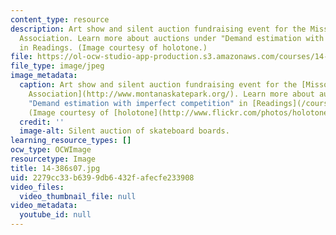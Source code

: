 ```yaml
---
content_type: resource
description: Art show and silent auction fundraising event for the Missoula Skatepark
  Association. Learn more about auctions under "Demand estimation with imperfect competition"
  in Readings. (Image courtesy of holotone.)
file: https://ol-ocw-studio-app-production.s3.amazonaws.com/courses/14-386-new-econometric-methods-spring-2007/2279cc33b6399db6432fafecfe233908_14-386s07.jpg
file_type: image/jpeg
image_metadata:
  caption: Art show and silent auction fundraising event for the [Missoula Skatepark
    Association](http://www.montanaskatepark.org/). Learn more about auctions under
    "Demand estimation with imperfect competition" in [Readings](/courses/14-386-new-econometric-methods-spring-2007/pages/readings).
    (Image courtesy of [holotone](http://www.flickr.com/photos/holotone/).)
  credit: ''
  image-alt: Silent auction of skateboard boards.
learning_resource_types: []
ocw_type: OCWImage
resourcetype: Image
title: 14-386s07.jpg
uid: 2279cc33-b639-9db6-432f-afecfe233908
video_files:
  video_thumbnail_file: null
video_metadata:
  youtube_id: null
---
```

